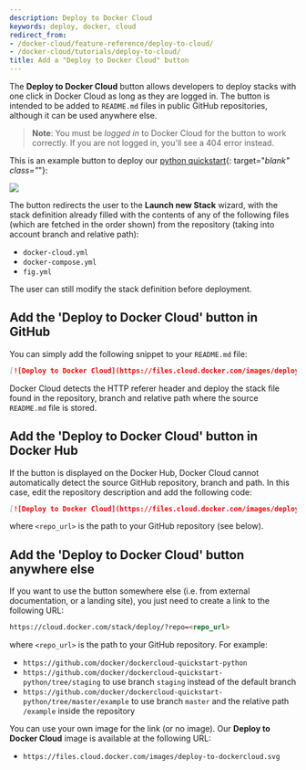 ```yaml
---
description: Deploy to Docker Cloud
keywords: deploy, docker, cloud
redirect_from:
- /docker-cloud/feature-reference/deploy-to-cloud/
- /docker-cloud/tutorials/deploy-to-cloud/
title: Add a "Deploy to Docker Cloud" button
---
```


The **Deploy to Docker Cloud** button allows developers to deploy stacks with
one click in Docker Cloud as long as they are logged in. The button is intended
to be added to `README.md` files in public GitHub repositories, although it can
be used anywhere else.

> **Note**: You must be _logged in_ to Docker Cloud for the button to work correctly. If you are not logged in, you'll see a 404 error instead.

This is an example button to deploy our [python quickstart](https://github.com/docker/dockercloud-quickstart-python){: target="_blank" class="_"}:

<a href="https://cloud.docker.com/stack/deploy/?repo=https://github.com/docker/dockercloud-quickstart-python" target="_blank" class="_"><img src="https://files.cloud.docker.com/images/deploy-to-dockercloud.svg"></a>

The button redirects the user to the **Launch new Stack** wizard, with the stack
definition already filled with the contents of any of the following files (which
are fetched in the order shown) from the repository (taking into account branch
and relative path):

* `docker-cloud.yml`
* `docker-compose.yml`
* `fig.yml`

The user can still modify the stack definition before deployment.

## Add the 'Deploy to Docker Cloud' button in GitHub

You can simply add the following snippet to your `README.md` file:

```md
[![Deploy to Docker Cloud](https://files.cloud.docker.com/images/deploy-to-dockercloud.svg)](https://cloud.docker.com/stack/deploy/)
```

Docker Cloud detects the HTTP referer header and deploy the stack file found in the repository, branch and relative path where the source `README.md` file is stored.


## Add the 'Deploy to Docker Cloud' button in Docker Hub

If the button is displayed on the Docker Hub, Docker Cloud cannot automatically detect the source GitHub repository, branch and path. In this case, edit the repository description and add the following code:

```md
[![Deploy to Docker Cloud](https://files.cloud.docker.com/images/deploy-to-dockercloud.svg)](https://cloud.docker.com/stack/deploy/?repo=<repo_url>)
```

where `<repo_url>` is the path to your GitHub repository (see below).


## Add the 'Deploy to Docker Cloud' button anywhere else

If you want to use the button somewhere else (i.e. from external documentation, or a landing site), you just need to create a link to the following URL:

```html
https://cloud.docker.com/stack/deploy/?repo=<repo_url>
```

where `<repo_url>` is the path to your GitHub repository. For example:

* `https://github.com/docker/dockercloud-quickstart-python`
* `https://github.com/docker/dockercloud-quickstart-python/tree/staging` to use branch `staging` instead of the default branch
* `https://github.com/docker/dockercloud-quickstart-python/tree/master/example` to use branch `master` and the relative path `/example` inside the repository

You can use your own image for the link (or no image). Our **Deploy to Docker Cloud** image is available at the following URL:

* `https://files.cloud.docker.com/images/deploy-to-dockercloud.svg`
